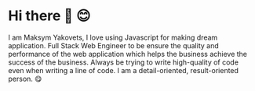 # Hi there 👋 😊
I am Maksym Yakovets, I love using Javascript for making dream application.
Full Stack Web Engineer to be ensure the quality and performance of the web application which helps the business achieve the success of the business.
Always be trying to write high-quality of code even when writing a line of code.
I am a detail-oriented, result-oriented person. 😋
